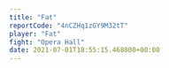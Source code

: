```yaml
---
title: "Fat"
reportCode: "4nCZHq1zGY9M32tT"
player: "Fat"
fight: "Opera Hall"
date: 2021-07-01T18:55:15.468000+00:00
---
```

